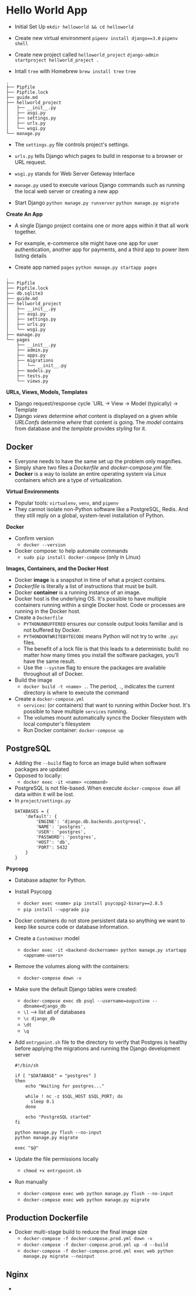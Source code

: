 # Hello World App
- Initial Set Up
`mkdir helloworld && cd helloworld`
- Create new virtual environment
`pipenv install django==3.0`
`pipenv shell`
- Create new project called `helloworld_project`
`django-admin startproject hellworld_project .`

- Intall `tree` with Homebrew
`brew install tree`
`tree`
```
.
├── Pipfile
├── Pipfile.lock
├── guide.md
├── hellworld_project
│   ├── __init__.py
│   ├── asgi.py
│   ├── settings.py
│   ├── urls.py
│   └── wsgi.py
└── manage.py
```

- The `settings.py` file controls project's settings.
- `urls.py` tells Django which pages to build in response to a browser or URL request.
- `wsgi.py` stands for Web Server Geteway Interface
- `manage.py` used to execute various Django commands such as running the local web server or creating a new app

- Start Django
`python manage.py runserver`
`python manage.py migrate`

**Create An App**
- A single Django project contains one or more apps within it that all work together.
- For example, e-commerce site might have one app for user authentication, another app for payments, and a third app to power item listing details

- Create app named `pages`
`python manage.py startapp pages`
```
.
├── Pipfile
├── Pipfile.lock
├── db.sqlite3
├── guide.md
├── hellworld_project
│   ├── __init__.py
│   ├── asgi.py
│   ├── settings.py
│   ├── urls.py
│   └── wsgi.py
├── manage.py
└── pages
    ├── __init__.py
    ├── admin.py
    ├── apps.py
    ├── migrations
    │   └── __init__.py
    ├── models.py
    ├── tests.py
    └── views.py
```

**URLs, Views, Models, Templates**
- Django request/response cycle
`URL -> View -> Model (typically) -> Template
- Django _views_ determine _what_ content is displayed on a given while _URLConfs_ determine _where_ that content is going. The _model_ contains from database and the _template_ provides _styling_ for it.


## Docker
- Everyone needs to have the same set up the problem only magnifies.
- Simply share two files a _Dockerfile_ and _docker-compose.yml_ file.
- __Docker__ is a way to isolate an entire operating system via Linux containers which are a type of virtualization.

**Virtual Environments**
- Popular tools: `virtualenv`, `venv`, and `pipenv`
- They cannot isolate non-Python software like a PostgreSQL, Redis. And they still reply on a global, system-level installation of Python.

**Docker**
- Confirm version
    - `docker --version`
- Docker compose: to help automate commands
    - `sudo pip install docker-compose` (only in Linux)

**Images, Containers, and the Docker Host**
- Docker __image__ is a snapshot in time of what a project contains.
- _Dockerfile_ is literally a list of instructions that must be built.
- Docker __container__ is a running instance of an image.
- Docker host is the underlying OS. It's possible to have multiple containers running within a single Docker host. Code or processes are running in the Docker host.
- Create a `Dockerfile`
    - `PYTHONUNBUFFERED` ensures our console output looks familiar and is not buffered by Docker.
    - `PYTHONDONTWRITEBYTECODE` means Python will not try to write `.pyc` files.
    - The benefit of a lock file is that this leads to a deterministic build: no matter how many times you install the software packages, you’ll have the same result.
    - Use the `--system` flag to ensure the packages are available throughout all of Docker.
- Build the image
    - `docker build -t <name> .`. The period, `.`, indicates the current directory is where to execute the command
- Create a `docker-compose.yml`
    - `services`: (or containers) that want to running within Docker host. It's possible to have multiple `services` running.
    - The volumes mount automatically syncs the Docker filesystem with local computer's filesystem
    - Run Docker container: `docker-compose up`

## PostgreSQL
- Adding the `--build` flag to force an image build when software packages are updated
- Opposed to locally: 
    - `docker exec -it <name> <command>`
- PostgreSQL is not file-based. When execute `docker-compose down` all data within it will be lost.
- In `project/settings.py`
    ```
    DATABASES = {
        'default': {
            'ENGINE': 'django.db.backends.postgresql',
            'NAME': 'postgres',
            'USER': 'postgres',
            'PASSWORD': 'postgres',
            'HOST': 'db',
            'PORT': 5432
        }
    }
    ```
**Psycopg**
- Database adapter for Python.
- Install Psycopg
    - `docker exec <name> pip install psycopg2-binary==2.8.5`
    - `pip install --upgrade pip`
- Docker containers do not store persistent data so anything we want to keep like source code or database information.
- Create a `CustomUser` model
    - `docker exec -it <backend-dockername> python manage.py startapp <appname-users>`
- Remove the volumes along with the containers: 
    - `docker-compose down -v`

- Make sure the default Django tables were created:
    - `docker-compose exec db psql --username=augustine --dbname=django_db`
    - `\l` --> list all of databases
    - `\c django_db`
    - `\dt`
    - `\q`
-  Add `entrypoint.sh` file to the directory to verify that Postgres is healthy before applying the migrations and running the Django development server
    ```
    #!/bin/sh

    if [ "$DATABASE" = "postgres" ]
    then
        echo "Waiting for postgres..."

        while ! nc -z $SQL_HOST $SQL_PORT; do
          sleep 0.1
        done

        echo "PostgreSQL started"
    fi

    python manage.py flush --no-input
    python manage.py migrate

    exec "$@"
    ```
- Update the file permissions locally
    - `chmod +x entrypoint.sh`

- Run manually
    - `docker-compose exec web python manage.py flush --no-input`
    - `docker-compose exec web python manage.py migrate`

## Production Dockerfile
- Docker multi-stage build to reduce the final image size
    - `docker-compose -f docker-compose.prod.yml down -v`
    - `docker-compose -f docker-compose.prod.yml up -d --build`
    - `docker-compose -f docker-compose.prod.yml exec web python manage.py migrate --noinput`

## Nginx
- 